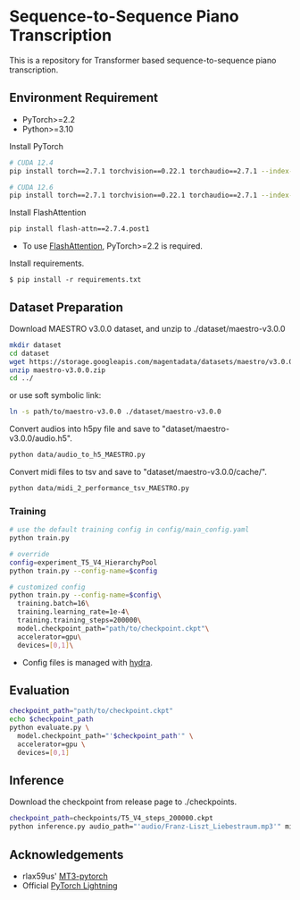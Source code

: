 # Sequence-to-Sequence Piano Transcription

This is a repository for Transformer based sequence-to-sequence piano transcription.

## Environment Requirement

- PyTorch>=2.2
- Python>=3.10

Install PyTorch
```bash
# CUDA 12.4
pip install torch==2.7.1 torchvision==0.22.1 torchaudio==2.7.1 --index-url https://download.pytorch.org/whl/cu124

# CUDA 12.6
pip install torch==2.7.1 torchvision==0.22.1 torchaudio==2.7.1 --index-url https://download.pytorch.org/whl/cu126
```

Install FlashAttention
```bash
pip install flash-attn==2.7.4.post1
```

- To use [FlashAttention](https://github.com/Dao-AILab/flash-attention), PyTorch>=2.2 is required. 

Install requirements.
```
$ pip install -r requirements.txt
```
## Dataset Preparation

Download MAESTRO v3.0.0 dataset, and unzip to ./dataset/maestro-v3.0.0
```bash
mkdir dataset
cd dataset
wget https://storage.googleapis.com/magentadata/datasets/maestro/v3.0.0/maestro-v3.0.0.zip
unzip maestro-v3.0.0.zip
cd ../
```

or use soft symbolic link:

```bash
ln -s path/to/maestro-v3.0.0 ./dataset/maestro-v3.0.0
```


Convert audios into h5py file and save to "dataset/maestro-v3.0.0/audio.h5".
```bash
python data/audio_to_h5_MAESTRO.py
```


Convert midi files to tsv and save to "dataset/maestro-v3.0.0/cache/".
```bash
python data/midi_2_performance_tsv_MAESTRO.py
```

### Training



```bash
# use the default training config in config/main_config.yaml
python train.py

# override
config=experiment_T5_V4_HierarchyPool
python train.py --config-name=$config

# customized config
python train.py --config-name=$config\
  training.batch=16\
  training.learning_rate=1e-4\
  training.training_steps=200000\
  model.checkpoint_path="path/to/checkpoint.ckpt"\
  accelerator=gpu\
  devices=[0,1]\

```

- Config files is managed with [hydra](http://hydra.cc/).


## Evaluation

```bash
checkpoint_path="path/to/checkpoint.ckpt"
echo $checkpoint_path
python evaluate.py \
  model.checkpoint_path="'$checkpoint_path'" \
  accelerator=gpu \
  devices=[0,1]


```


## Inference

Download the checkpoint from release page to ./checkpoints.

```bash
checkpoint_path=checkpoints/T5_V4_steps_200000.ckpt
python inference.py audio_path="'audio/Franz-Liszt_Liebestraum.mp3'" midi_path="outputs/Franz-Liszt_Liebestraum.mid"

```
## Acknowledgements

- rlax59us' [MT3-pytorch](https://github.com/rlax59us/MT3-pytorch)
- Official [PyTorch Lightning](https://github.com/PyTorchLightning/pytorch-lightning)






